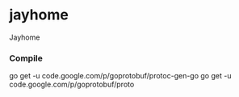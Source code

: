 jayhome
=======

Jayhome

### Compile
go get -u code.google.com/p/goprotobuf/protoc-gen-go
go get -u code.google.com/p/goprotobuf/proto

